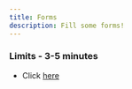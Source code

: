```yaml
---
title: Forms
description: Fill some forms!
---
```


### Limits - 3-5 minutes
- Click [here](https://forms.gle/FTXo66woeLvegeJq7)